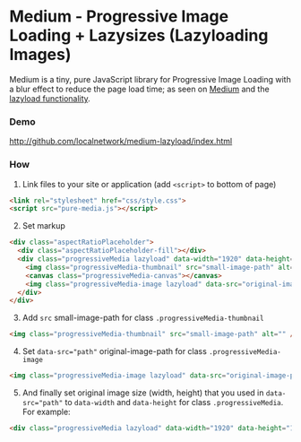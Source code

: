 # Medium - Progressive Image Loading + Lazysizes (Lazyloading Images)

Medium is a tiny, pure JavaScript library for Progressive Image Loading with a blur effect to reduce the page load time; as seen on [Medium](https://medium.com/designing-medium/image-zoom-on-medium-24d146fc0c20) and the [lazyload functionality](https://github.com/aFarkas/lazysizes). 

### Demo
http://github.com/localnetwork/medium-lazyload/index.html

### How

1. Link files to your site or application (add `<script>` to bottom of page)

  ```html
  <link rel="stylesheet" href="css/style.css">
  <script src="pure-media.js"></script>
  ```

2. Set markup 

  ```html
  <div class="aspectRatioPlaceholder">
    <div class="aspectRatioPlaceholder-fill"></div>
    <div class="progressiveMedia lazyload" data-width="1920" data-height="1080">
      <img class="progressiveMedia-thumbnail" src="small-image-path" alt="" />
      <canvas class="progressiveMedia-canvas"></canvas>
      <img class="progressiveMedia-image lazyload" data-src="original-image-path" alt="" />
    </div>
  </div>
  ```

3. Add `src` small-image-path for class  `.progressiveMedia-thumbnail` 

  ```html
  <img class="progressiveMedia-thumbnail" src="small-image-path" alt="" />
  ```

4. Set `data-src="path"` original-image-path for class `.progressiveMedia-image` 

  ```html
  <img class="progressiveMedia-image lazyload" data-src="original-image-path" alt="" />
  ```

5. And finally set original image size (width, height) that you used in `data-src="path"` to `data-width` and `data-height` for class `.progressiveMedia`. For example:

  ```html
  <div class="progressiveMedia lazyload" data-width="1920" data-height="1080">
  ```

